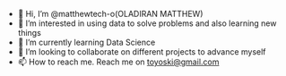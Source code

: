 - 👋 Hi, I’m @matthewtech-o(OLADIRAN MATTHEW)
- 👀 I’m interested in using data to solve problems and also learning new things
- 🌱 I’m currently learning Data Science
- 💞️ I’m looking to collaborate on different projects to advance myself
- 📫 How to reach me. Reach me on toyoski@gmail.com

<!---
matthewtech-o/matthewtech-o is a ✨ special ✨ repository because its `README.md` (this file) appears on your GitHub profile.
You can click the Preview link to take a look at your changes.
--->
